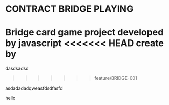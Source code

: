 # CONTRACT BRIDGE PLAYING
Bridge card game project
developed by javascript 
<<<<<<< HEAD
create by
=======
dasdsadsd
>>>>>>> feature/BRIDGE-001

asdadadadqweasfdsdfasfd

hello
